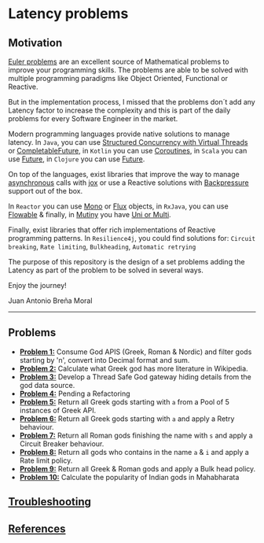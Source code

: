 # Latency problems

## Motivation

[Euler problems](https://projecteuler.net/archives) are an excellent source of Mathematical
problems to improve your programming skills. The problems are able to be solved with multiple
programming paradigms like Object Oriented, Functional or Reactive.

But in the implementation process, I missed that the problems don´t add any Latency factor to
increase the complexity and this is part of the daily problems for every Software Engineer in the market.

Modern programming languages provide native solutions to manage latency.
In `Java`, you can use [Structured Concurrency with Virtual Threads](https://docs.oracle.com/en/java/javase/24/docs/api/java.base/java/util/concurrent/StructuredTaskScope.html) or [CompletableFuture](https://docs.oracle.com/javase/8/docs/api/java/util/concurrent/CompletableFuture.html),
in `Kotlin` you can use [Coroutines](https://kotlinlang.org/docs/reference/coroutines-overview.html),
in `Scala` you can use [Future](https://www.scala-lang.org/api/2.12.3/scala/concurrent/Future.html),
in `Clojure` you can use [Future](https://clojuredocs.org/clojure.core/future).

On top of the languages, exist libraries that improve the way to manage [asynchronous](https://www.reactivemanifesto.org/glossary#Asynchronous) calls with [jox](https://jox.softwaremill.com/latest/index.html) or use a Reactive solutions with   [Backpressure](https://www.reactivemanifesto.org/glossary#Back-Pressure) support out of the box.

In `Reactor` you can use [Mono<T>](https://projectreactor.io/docs/core/release/api/reactor/core/publisher/Mono.html) or
[Flux<T>](https://projectreactor.io/docs/core/release/api/reactor/core/publisher/Flux.html) objects,
in `RxJava`, you can use [Flowable<T>](http://reactivex.io/RxJava/2.x/javadoc/io/reactivex/Flowable.html) & finally, in [Mutiny](https://quarkus.io/guides/mutiny-primer) you have [Uni or Multi](https://smallrye.io/smallrye-mutiny/latest/reference/uni-and-multi/).

Finally, exist libraries that offer rich implementations of Reactive programming patterns.
In `Resilience4j`, you could find solutions for: `Circuit breaking`, `Rate limiting`, `Bulkheading`, `Automatic retrying`

The purpose of this repository is the design of a set problems adding the Latency as part of the problem to be solved in several ways.

Enjoy the journey!

Juan Antonio Breña Moral

---

## Problems

- **[Problem 1:](./docs/problem1/README.md)**  Consume God APIS (Greek, Roman & Nordic) and filter gods starting by 'n', convert into Decimal format and sum.
- **[Problem 2:](./docs/problem2/README.md)**  Calculate what Greek god has more literature in Wikipedia.
- **[Problem 3:](./docs/problem3/README.md)**  Develop a Thread Safe God gateway hiding details from the god data source.
- **[Problem 4:](./docs/problem4/README.md)**  Pending a Refactoring
- **[Problem 5:](./docs/problem5/README.md)**  Return all Greek gods starting with `a` from a Pool of 5 instances of Greek API.
- **[Problem 6:](./docs/problem6/README.md)**  Return all Greek gods starting with `a` and apply a Retry behaviour.
- **[Problem 7:](./docs/problem7/README.md)**  Return all Roman gods finishing the name with `s` and apply a Circuit Breaker behaviour.
- **[Problem 8:](./docs/problem8/README.md)**  Return all gods who contains in the name `a` & `i` and apply a Rate limit policy.
- **[Problem 9:](./docs/problem9/README.md)**  Return all Greek & Roman gods and apply a Bulk head policy.
- **[Problem 10:](./docs/problem10/README.md)** Calculate the popularity of Indian gods in Mahabharata

## [Troubleshooting](./TROUBLESHOOTING.md)

## [References](./REFERENCES.md)

